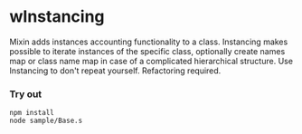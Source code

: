 # wInstancing

Mixin adds instances accounting functionality to a class. Instancing makes possible to iterate instances of the specific class, optionally create names map or class name map in case of a complicated hierarchical structure. Use Instancing to don't repeat yourself. Refactoring required.

### Try out
```
npm install
node sample/Base.s
```











